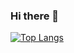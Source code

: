 ### Hi there 👋
[![Top Langs](https://github-readme-stats.vercel.app/api/top-langs/?username=IwadareRyu
)](https://github.com/anuraghazra/github-readme-stats)
<!--
**IwadareRyu/IwadareRyu** is a ✨ _special_ ✨ repository because its `README.md` (this file) appears on your GitHub profile.

Here are some ideas to get you started:

- 🔭 I’m currently working on ...
- 🌱 I’m currently learning ...
- 👯 I’m looking to collaborate on ...
- 🤔 I’m looking for help with ...
- 💬 Ask me about ...
- 📫 How to reach me: ...
- 😄 Pronouns: ...
- ⚡ Fun fact: ...
-->

